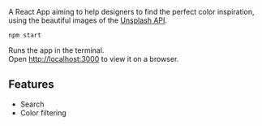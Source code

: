 A React App aiming to help designers to find the perfect color inspiration, using the beautiful images of the [Unsplash API](https://unsplash.com/developers).

```
npm start
```

Runs the app in the terminal.<br />
Open [http://localhost:3000](http://localhost:3000) to view it on a browser.

## Features

- Search
- Color filtering
